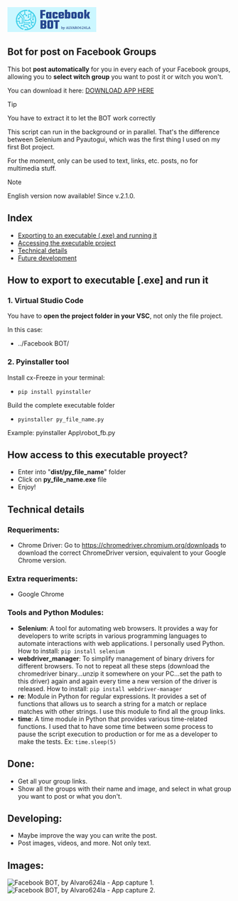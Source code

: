 <!-- # Facebook BOT -->
![Facebook BOT, by Alvaro624la - logotype.](/logo.png)
## Bot for post on Facebook Groups
This bot **post automatically** for you in every each of your Facebook groups, allowing you to **select witch group** you want to post it or witch you won't.

You can download it here: [DOWNLOAD APP HERE](https://drive.google.com/drive/folders/1TLD9rNhmRasQQvKDkr3XrRPsBRyoBVUq?usp=sharing)

> [!TIP]
> You have to extract it to let the BOT work correctly

This script can run in the background or in parallel. That's the difference between Selenium and Pyautogui, which was the first thing I used on my first Bot project.

For the moment, only can be used to text, links, etc. posts, no for multimedia stuff.

> [!NOTE]
> English version now available! Since v.2.1.0.

## Index
- [Exporting to an executable (.exe) and running it](#how-to-export-to-executable-exe-and-run-it)
- [Accessing the executable project](#how-access-to-this-executable-proyect)
- [Technical details](#technical-details)
- [Future development](#developing)

## How to export to executable [.exe] and run it
### 1. Virtual Studio Code
You have to **open the project folder in your VSC**, not only the file project. 

In this case: 
- ../Facebook BOT/

### 2. Pyinstaller tool
Install cx-Freeze in your terminal:
- ```pip install pyinstaller```

Build the complete executable folder
- ```pyinstaller py_file_name.py``` 

Example: pyinstaller App\robot_fb.py

## How access to this executable proyect?
- Enter into "**dist/py_file_name**" folder
- Click on **py_file_name.exe** file
- Enjoy!

## Technical details
### Requeriments:
- Chrome Driver: Go to https://chromedriver.chromium.org/downloads to download the correct ChromeDriver version, equivalent to your Google Chrome version.

### Extra requeriments:
- Google Chrome

### Tools and Python Modules:
- **Selenium**: A tool for automating web browsers. It provides a way for developers to write scripts in various programming languages to automate interactions with web applications. I personally used Python.
How to install:
```pip install selenium```
- **webdriver_manager**: To simplify management of binary drivers for different browsers. To not to repeat all these steps (download the chromedriver binary...unzip it somewhere on your PC...set the path to this driver) again and again every time a new version of the driver is released.
How to install:
```pip install webdriver-manager```
- **re**: Module in Python for regular expressions. It provides a set of functions that allows us to search a string for a match or replace matches with other strings. I use this module to find all the group links.
- **time**: A time module in Python that provides various time-related functions. I used that to have some time between some process to pause the script execution to production or for me as a developer to make the tests. Ex: ```time.sleep(5)```

## Done:
- Get all your group links.
- Show all the groups with their name and image, and select in what group you want to post or what you don't.

## Developing:
- Maybe improve the way you can write the post.
- Post images, videos, and more. Not only text.

## Images:
![Facebook BOT, by Alvaro624la - App capture 1.](/img1.png)
![Facebook BOT, by Alvaro624la - App capture 2.](/img2.png)

<!--
!['s Stats](https://github-readme-stats.vercel.app/api?username=Alvaro624la&theme=vue-dark&show_icons=true&hide_border=true&count_private=true)
!['s Streak](https://github-readme-streak-stats.herokuapp.com/?user=Alvaro624la&theme=vue-dark&hide_border=true)
-->


<!--
SINTAXIS README.MD - GUIA:
https://docs.github.com/es/get-started/writing-on-github/getting-started-with-writing-and-formatting-on-github/basic-writing-and-formatting-syntax#headings

https://markdownlivepreview.com/
-->